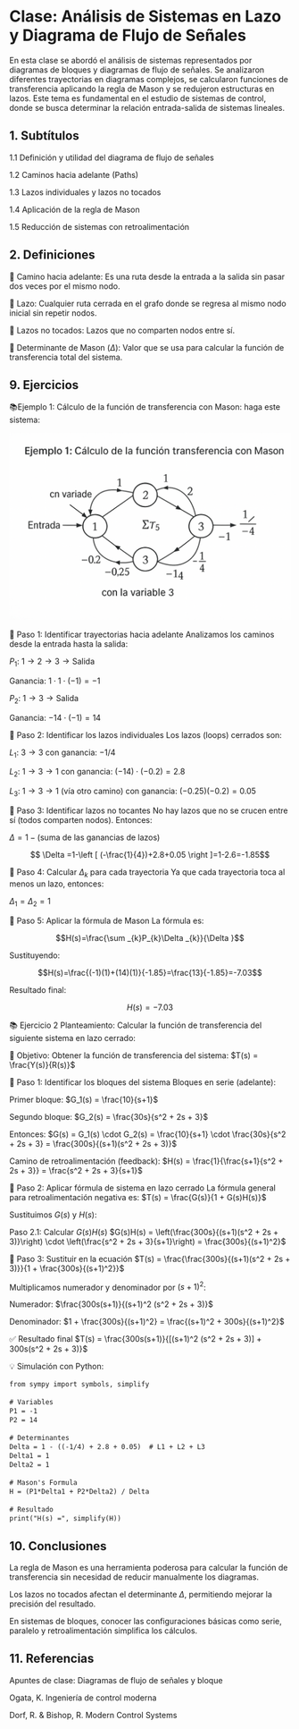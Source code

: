 # Clase: Análisis de Sistemas en Lazo y Diagrama de Flujo de Señales
En esta clase se abordó el análisis de sistemas representados por diagramas de bloques y diagramas de flujo de señales. Se analizaron diferentes trayectorias en diagramas complejos, se calcularon funciones de transferencia aplicando la regla de Mason y se redujeron estructuras en lazos. Este tema es fundamental en el estudio de sistemas de control, donde se busca determinar la relación entrada-salida de sistemas lineales.
## 1. Subtítulos

1.1 Definición y utilidad del diagrama de flujo de señales

1.2 Caminos hacia adelante (Paths)

1.3 Lazos individuales y lazos no tocados

1.4 Aplicación de la regla de Mason

1.5 Reducción de sistemas con retroalimentación

## 2. Definiciones
🔑 Camino hacia adelante: Es una ruta desde la entrada a la salida sin pasar dos veces por el mismo nodo.

🔑 Lazo: Cualquier ruta cerrada en el grafo donde se regresa al mismo nodo inicial sin repetir nodos.

🔑 Lazos no tocados: Lazos que no comparten nodos entre sí.

🔑 Determinante de Mason ($\Delta$): Valor que se usa para calcular la función de transferencia total del sistema.

## 9. Ejercicios
📚Ejemplo 1: Cálculo de la función de transferencia con Mason: haga este sistema:

![solucion1](solucion1.png)

📌 Paso 1: Identificar trayectorias hacia adelante
Analizamos los caminos desde la entrada hasta la salida:

$P_1$: $1 \to 2 \to 3 \to \text{Salida}$

Ganancia: $1 \cdot 1 \cdot (-1) = -1$

$P_2$: $1 \to 3 \to \text{Salida}$

Ganancia: $-14 \cdot (-1) = 14$

📌 Paso 2: Identificar los lazos individuales
Los lazos (loops) cerrados son:

$L_1$: $3 \to 3$ con ganancia: $-1/4$

$L_2$: $1 \to 3 \to 1$ con ganancia: $(-14) \cdot (-0.2) = 2.8$

$L_3$: $1 \to 3 \to 1$ (vía otro camino) con ganancia: $(-0.25)(-0.2) = 0.05$

📌 Paso 3: Identificar lazos no tocantes
No hay lazos que no se crucen entre sí (todos comparten nodos). Entonces:

$\Delta = 1 - (\text{suma de las ganancias de lazos})$

$$ \Delta =1-\left [ (-\frac{1}{4})+2.8+0.05 \right ]=1-2.6=-1.85$$

📌 Paso 4: Calcular $\Delta_k$ para cada trayectoria
Ya que cada trayectoria toca al menos un lazo, entonces:

$\Delta_1 = \Delta_2 = 1$

📌 Paso 5: Aplicar la fórmula de Mason
La fórmula es:

$$H(s)=\frac{\sum _{k}P_{k}\Delta _{k}}{\Delta }$$

Sustituyendo:

$$H(s)=\frac{(-1)(1)+(14)(1)}{-1.85}=\frac{13}{-1.85}=-7.03$$

Resultado final:

$$H(s)=−7.03$$

📚 Ejercicio 2
Planteamiento: Calcular la función de transferencia del siguiente sistema en lazo cerrado:


🎯 Objetivo:
Obtener la función de transferencia del sistema:
$T(s) = \frac{Y(s)}{R(s)}$

📌 Paso 1: Identificar los bloques del sistema
Bloques en serie (adelante):

Primer bloque:
$G_1(s) = \frac{10}{s+1}$

Segundo bloque:
$G_2(s) = \frac{30s}{s^2 + 2s + 3}$

Entonces:
$G(s) = G_1(s) \cdot G_2(s) = \frac{10}{s+1} \cdot \frac{30s}{s^2 + 2s + 3} = \frac{300s}{(s+1)(s^2 + 2s + 3)}$

Camino de retroalimentación (feedback):
$H(s) = \frac{1}{\frac{s+1}{s^2 + 2s + 3}} = \frac{s^2 + 2s + 3}{s+1}$

📌 Paso 2: Aplicar fórmula de sistema en lazo cerrado
La fórmula general para retroalimentación negativa es:
$T(s) = \frac{G(s)}{1 + G(s)H(s)}$

Sustituimos $G(s)$ y $H(s)$:

Paso 2.1: Calcular $G(s)H(s)$
$G(s)H(s) = \left(\frac{300s}{(s+1)(s^2 + 2s + 3)}\right) \cdot \left(\frac{s^2 + 2s + 3}{s+1}\right) = \frac{300s}{(s+1)^2}$

📌 Paso 3: Sustituir en la ecuación
$T(s) = \frac{\frac{300s}{(s+1)(s^2 + 2s + 3)}}{1 + \frac{300s}{(s+1)^2}}$

Multiplicamos numerador y denominador por $(s+1)^2$:

Numerador:
$\frac{300s(s+1)}{(s+1)^2 (s^2 + 2s + 3)}$

Denominador:
$1 + \frac{300s}{(s+1)^2} = \frac{(s+1)^2 + 300s}{(s+1)^2}$

✅ Resultado final
$T(s) = \frac{300s(s+1)}{[(s+1)^2 (s^2 + 2s + 3)] + 300s(s^2 + 2s + 3)}$

💡 Simulación con Python:
```
from sympy import symbols, simplify

# Variables
P1 = -1
P2 = 14

# Determinantes
Delta = 1 - ((-1/4) + 2.8 + 0.05)  # L1 + L2 + L3
Delta1 = 1
Delta2 = 1

# Mason's Formula
H = (P1*Delta1 + P2*Delta2) / Delta

# Resultado
print("H(s) =", simplify(H))
```
## 10. Conclusiones

La regla de Mason es una herramienta poderosa para calcular la función de transferencia sin necesidad de reducir manualmente los diagramas.

Los lazos no tocados afectan el determinante $\Delta$, permitiendo mejorar la precisión del resultado.

En sistemas de bloques, conocer las configuraciones básicas como serie, paralelo y retroalimentación simplifica los cálculos.

## 11. Referencias

Apuntes de clase: Diagramas de flujo de señales y bloque

Ogata, K. Ingeniería de control moderna

Dorf, R. & Bishop, R. Modern Control Systems


